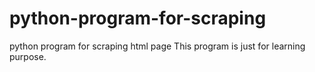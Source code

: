 # python-program-for-scraping
python program for scraping html page 
This program is just for learning purpose.




